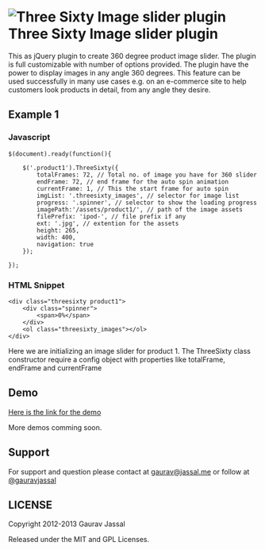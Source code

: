 ![Three Sixty Image slider plugin](https://raw.github.com/creativeaura/threesixty-slider/master/images/360.png)
Three Sixty Image slider plugin
=================

This as jQuery plugin to create 360 degree product image slider. The plugin is full customizable with number of options provided. The plugin have the power to display images in any angle 360 degrees. This feature can be used successfully in many use cases e.g. on an e-commerce site to help customers look products in detail, from any angle they desire.

Example 1
---------------------
### Javascript ######
    
    $(document).ready(function(){
    
        $('.product1').ThreeSixty({
            totalFrames: 72, // Total no. of image you have for 360 slider
            endFrame: 72, // end frame for the auto spin animation
            currentFrame: 1, // This the start frame for auto spin
            imgList: '.threesixty_images', // selector for image list
            progress: '.spinner', // selector to show the loading progress
            imagePath:'/assets/product1/', // path of the image assets
            filePrefix: 'ipod-', // file prefix if any
            ext: '.jpg', // extention for the assets
            height: 265,
            width: 400,
            navigation: true
        });

    });

### HTML Snippet ######

    <div class="threesixty product1">
        <div class="spinner">
            <span>0%</span>
        </div>
        <ol class="threesixty_images"></ol>
    </div>
Here we are initializing an image slider for product 1. The ThreeSixty class constructor require a config object with properties like totalFrame, endFrame and currentFrame

Demo
---------------------
[Here is the link for the demo](http://creativeaura.github.com/threesixty-slider)

More demos comming soon.

Support
---------------------
For support and question please contact at
[gaurav@jassal.me](mailto:gaurav@jassal.me) or follow at
[@gauravjassal](http://twitter.com/gauravjassal)


LICENSE
---------

Copyright 2012-2013 Gaurav Jassal

Released under the MIT and GPL Licenses.
